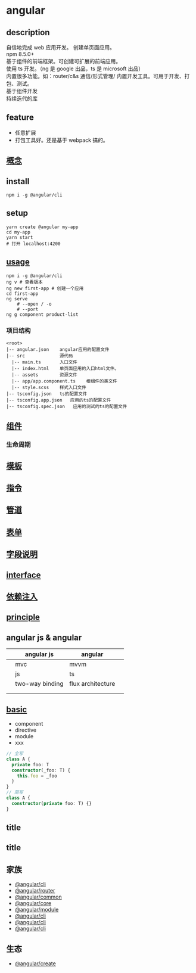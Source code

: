 # angular

## description

自信地完成 web 应用开发。
创建单页面应用。  
npm 8.5.0+  
基于组件的前端框架。可创建可扩展的前端应用。  
使用 ts 开发。（ng 是 google 出品，ts 是 microsoft 出品）  
内置很多功能。如：router/c&s 通信/形式管理/
内置开发工具。可用于开发、打包、测试。  
基于组件开发  
持续迭代的库

## feature

- 任意扩展
- 打包工具好。还是基于 webpack 搞的。

## [概念](/framework/angular/concept/index.html)

## install

`npm i -g @angular/cli`

## setup

```shell
yarn create @angular my-app
cd my-app
yarn start
# 打开 localhost:4200
```

## [usage](/framework/angular/usage/index.html)

```shell
npm i -g @angular/cli
ng v # 查看版本
ng new first-app # 创建一个应用
cd first-app
ng serve
    # --open / -o
    # --port
ng g component product-list
```

### 项目结构

```
<root>
|-- angular.json    angular应用的配置文件
|-- src             源代码
  |-- main.ts       入口文件
  |-- index.html    单页面应用的入口html文件。
  |-- assets        资源文件
  |-- app/app.component.ts    根组件的类文件
  |-- style.scss    样式入口文件
|-- tsconfig.json   ts的配置文件
|-- tsconfig.app.json   应用的ts的配置文件
|-- tsconfig.spec.json   应用的测试的ts的配置文件
```

## [组件](/framework/angular/component.html)

### 生命周期

## [模板](/framework/angular/template.html)

## [指令](/framework/angular/directive.html)

## [管道](/framework/angular/pipe.html)

## [表单](/framework/angular/form.html)

## [字段说明](/framework/angular/decorator.html)

## [interface](/framework/angular/interface.html)

## [依赖注入](/framework/angular/dependencyInjection.html)

## [principle](/framework/angular/principle/index.html)

## angular js & angular

|     | angular js      | angular           |     |
| --- | --------------- | ----------------- | --- |
|     | mvc             | mvvm              |     |
|     | js              | ts                |     |
|     | two-way binding | flux architecture |     |
|     |                 |                   |     |
|     |                 |                   |     |

## [basic](/framework/angular/basic.html)

- component
- directive
- module
- xxx

```ts
// 全写
class A {
  private foo: T
  constructor(_foo: T) {
    this.foo = _foo
  }
}
// 简写
class A {
  constructor(private foo: T) {}
}
```

## title

## title

## 家族

- [@angular/cli](/framework/angular/family/angularCli.html)
- [@angular/router](/framework/angular/family/angularRouter.html)
- [@angular/common](/framework/angular/family/angularCommon.html)
- [@angular/core](/framework/angular/family/core.html)
- [@angular/module](/framework/angular/family/module.html)
- [@angular/cli](/framework/angular/family/angularCli.html)
- [@angular/cli](/framework/angular/family/angularCli.html)
- [@angular/cli](/framework/angular/family/angularCli.html)

## 生态

- [@angular/create](/framework/angular/)
